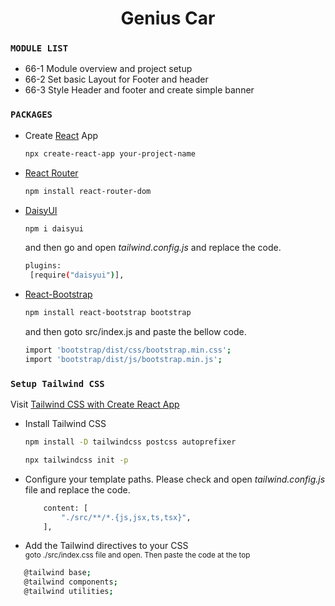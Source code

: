 <div align='center'>

# Genius Car
</div>

### `MODULE LIST`
- 66-1 Module overview and project setup
- 66-2 Set basic Layout for Footer and header
- 66-3 Style Header and footer and create simple banner


### `PACKAGES`
- Create [React](https://reactjs.org/) App
    ```bash
    npx create-react-app your-project-name
    ```

- [React Router](https://reactrouter.com/en/main)
    ```bash
    npm install react-router-dom
    ```
- [DaisyUI](https://daisyui.com/)
    ```bash
    npm i daisyui
    ```
    and then go and open <i>tailwind.config.js</i> and replace the code.
    ```bash
    plugins:
     [require("daisyui")],
    ```
- [React-Bootstrap](https://react-bootstrap.github.io/)
    ```bash
    npm install react-bootstrap bootstrap
    ```
    and then goto src/index.js and paste the bellow code.
    ```bash
    import 'bootstrap/dist/css/bootstrap.min.css';
    import 'bootstrap/dist/js/bootstrap.min.js';

    ```
    

### `Setup Tailwind CSS`
Visit [Tailwind CSS with Create React App](https://tailwindcss.com/docs/guides/create-react-app)

- Install Tailwind CSS
    ```bash
    npm install -D tailwindcss postcss autoprefixer

    npx tailwindcss init -p
    ```

- Configure your template paths.
  Please check and open <i>tailwind.config.js</i> file and replace the code.
    ```bash
        content: [
            "./src/**/*.{js,jsx,ts,tsx}",
        ],
    ```

- Add the Tailwind directives to your CSS <br>
<small>goto ./src/index.css file and open. Then paste the code at the top</small>
 ```bash
    @tailwind base;
    @tailwind components;
    @tailwind utilities;
```


